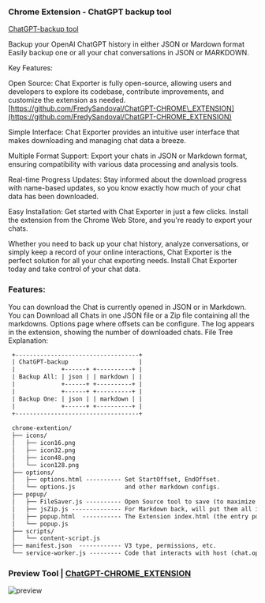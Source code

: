   

### Chrome Extension - ChatGPT backup tool


[ChatGPT-backup tool](https://chrome.google.com/webstore/detail/chatgpt-backup/majboohgjfdnegkhadaialohhlimolcc)  
  

Backup your OpenAI ChatGPT history in either JSON or Mardown format Easily backup one or all your chat conversations in JSON or MARKDOWN.

  

Key Features:

Open Source: Chat Exporter is fully open-source, allowing users and developers to explore its codebase, contribute improvements, and customize the extension as needed. [https://github.com/FredySandoval/ChatGPT-CHROME\_EXTENSION](https://github.com/FredySandoval/ChatGPT-CHROME_EXTENSION)

  

Simple Interface: Chat Exporter provides an intuitive user interface that makes downloading and managing chat data a breeze.

  

Multiple Format Support: Export your chats in JSON or Markdown format, ensuring compatibility with various data processing and analysis tools.

Real-time Progress Updates: Stay informed about the download progress with name-based updates, so you know exactly how much of your chat data has been downloaded.

  

Easy Installation: Get started with Chat Exporter in just a few clicks. Install the extension from the Chrome Web Store, and you're ready to export your chats.

Whether you need to back up your chat history, analyze conversations, or simply keep a record of your online interactions, Chat Exporter is the perfect solution for all your chat exporting needs. Install Chat Exporter today and take control of your chat data.

  

### Features:

  

You can download the Chat is currently opened in JSON or in Markdown. You can Download all Chats in one JSON file or a Zip file containing all the markdowns. Options page where offsets can be configure. The log appears in the extension, showing the number of downloaded chats. File Tree Explanation:

  
  
```txt
 +-----------------------------------+                                                                 
 | ChatGPT-backup                    |                                                                 
 |             +------+ +----------+ |                                                                 
 | Backup All: | json | | markdown | |                                                                 
 |             +------+ +----------+ |                                                                 
 |             +------+ +----------+ |                                                                 
 | Backup One: | json | | markdown | |                                                                 
 |             +------+ +----------+ |                                                                 
 +-----------------------------------+                                                                 
                                                                                                       
 chrome-extention/                                                                                     
 ├── icons/                                                                                            
 │   ├── icon16.png                                                                                    
 │   ├── icon32.png                                                                                    
 │   ├── icon48.png                                                                                    
 │   └── icon128.png                                                                                   
 ├── options/                                                                                          
 │   ├── options.html ---------- Set StartOffset, EndOffset.                                           
 │   └── options.js              and other markdown configs.                                           
 ├── popup/                                                                                            
 │   ├── FileSaver.js ---------- Open Source tool to save (to maximize compatibility)                  
 │   ├── jsZip.js -------------- For Markdown back, will put them all in zip file.                     
 │   ├── popup.html  ----------- The Extension index.html (the entry point)                            
 │   └── popup.js                                                                                      
 ├── scripts/                                                                                          
 │   └── content-script.js                                                                             
 ├── manifest.json  ------------ V3 type, permissions, etc.                                            
 └── service-worker.js --------- Code that interacts with host (chat.openai.com) .   

  ```
  

### Preview Tool | [ChatGPT-CHROME\_EXTENSION](https://fredysandoval.github.io/ChatGPT-CHROME_EXTENSION/)

  
  
![preview](https://raw.githubusercontent.com/abacaj/chatgpt-backup/main/assets/preview.png)
